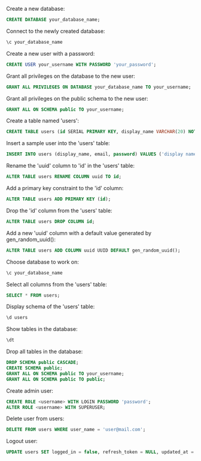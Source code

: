 Create a new database:

```sql
CREATE DATABASE your_database_name;
```

Connect to the newly created database:

```sql
\c your_database_name
```

Create a new user with a password:

```sql
CREATE USER your_username WITH PASSWORD 'your_password';
```

Grant all privileges on the database to the new user:

```sql
GRANT ALL PRIVILEGES ON DATABASE your_database_name TO your_username;
```

Grant all privileges on the public schema to the new user:

```sql
GRANT ALL ON SCHEMA public TO your_username;
```

Create a table named 'users':

```sql
CREATE TABLE users (id SERIAL PRIMARY KEY, display_name VARCHAR(20) NOT NULL, email VARCHAR(255) UNIQUE NOT NULL, password VARCHAR(255) NOT NULL);
```

Insert a sample user into the 'users' table:

```sql
INSERT INTO users (display_name, email, password) VALUES ('display name', 'user@test.com', 'password');
```

Rename the 'uuid' column to 'id' in the 'users' table:

```sql
ALTER TABLE users RENAME COLUMN uuid TO id;
```

Add a primary key constraint to the 'id' column:

```sql
ALTER TABLE users ADD PRIMARY KEY (id);
```

Drop the 'id' column from the 'users' table:

```sql
ALTER TABLE users DROP COLUMN id;
```

Add a new 'uuid' column with a default value generated by gen_random_uuid():

```sql
ALTER TABLE users ADD COLUMN uuid UUID DEFAULT gen_random_uuid();
```

Choose database to work on:

```sql
\c your_database_name
```

Select all columns from the 'users' table:

```sql
SELECT * FROM users;
```

Display schema of the 'users' table:

```sql
\d users
```

Show tables in the database:

```sql
\dt
```

Drop all tables in the database:

```sql
DROP SCHEMA public CASCADE;
CREATE SCHEMA public;
GRANT ALL ON SCHEMA public TO your_username;
GRANT ALL ON SCHEMA public TO public;
```

Create admin user:

```sql
CREATE ROLE <username> WITH LOGIN PASSWORD 'password';
ALTER ROLE <username> WITH SUPERUSER;
```

Delete user from users:

```sql
DELETE FROM users WHERE user_name = 'user@mail.com';
```

Logout user:

```sql
UPDATE users SET logged_in = false, refresh_token = NULL, updated_at = NOW() WHERE user_name = 'user@mail.com';
```
